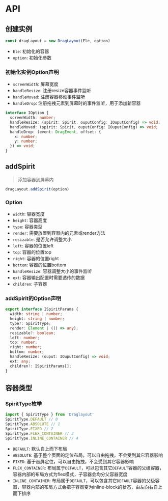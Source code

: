 # API
## 创建实例
```typescript
const dragLayout = new DragLayout(Ele, option)
```
- `Ele`: 初始化的容器
- `option`: 初始化参数
### 初始化实例Option声明
- `screenWidth`: 屏幕宽度
- `handleResize`: 注册resize容器事件监听
- `handleMoved`: 注册容器移动事件监听
- `handleDrop`: 注册拖拽元素到屏幕时的事件监听，用于添加新容器
```typescript
interface IOption {
  screenWidth: number;
  handleResize: (spirit: Spirit, ouputConfig: IOuputConfig) => void;
  handleMoved: (spirit: Spirit, ouputConfig: IOuputConfig) => void;
  handleDrop: (event: DragEvent, offset: {
    x: number;
    y: number;
  }) => void;
}
```

## addSpirit
> 添加容器到屏幕内
```typescript
dragLayout.addSpirit(option)
```
### Option
- `width`: 容器宽度
- `height`: 容器高度
- `type`: 容器类型
- `render`: 需要放置到容器内的元素或render方法
- `resizable`: 是否允许调整大小
- `left`: 容器的位置left
- `top`: 容器的位置top
- `right`: 容器的位置right
- `bottom`: 容器的位置bottom
- `handleResize`: 容器调整大小的事件监听
- `ext`: 容器输出配置时需要透传的数据
- `children`: 子容器
### addSpirit的Option声明
```typescript
export interface ISpiritParams {
  width: string | number;
  height: string | number;
  type?: SpiritType;
  render: Element | (() => any);
  resizable?: boolean;
  left: number;
  top: number;
  right: number;
  bottom: number;
  handleResize: (ouput: IOuputConfig) => void;
  ext: any;
  children?: ISpiritParams[];
}
```

## 容器类型
### SpiritType枚举
```typescript
import { SpiritType } from 'Draglayout'
SpiritType.DEFAULT // 0
SpiritType.ABSOLUTE // 1
SpiritType.FIXED // 2
SpiritType.FLEX_CONTAINER // 3
SpiritType.INLINE_CONTAINER // 4
```
- `DEFAULT`: 默认自上而下布局
- `ABSOLUTE`: 基于整个页面的定位布局，可以自由拖拽，不会受到其它容器影响
- `FIXED`: 基于首屏定位，可以自由拖拽，不会受到其它容器影响
- `FLEX_CONTAINER`: 布局属于`DEFAULT`，可以包含其它`DEFAULT`容器的父级容器，容器内部的布局方式为flex模式，子容器会均分父容器宽度
- `INLINE_CONTAINER`: 布局属于`DEFAULT`，可以包含其它`DEFAULT`容器的父级容器，容器内部的布局方式会把子容器变为inline-block的状态，由左向右自上而下排序

